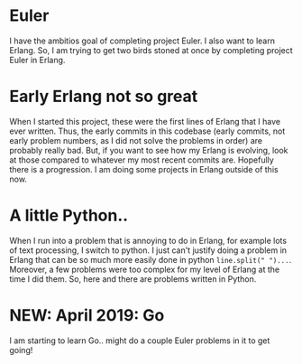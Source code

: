 # Euler
I have the ambitios goal of completing project Euler. I also want to learn Erlang. So, I am trying to get two birds stoned at once by completing project Euler in Erlang.

# Early Erlang not so great
When I started this project, these were the first lines of Erlang that I have ever written. Thus, the early commits in this codebase (early commits, not early problem numbers, as I did not solve the problems in order) are probably really bad. But, if you want to see how my Erlang is evolving, look at those compared to whatever my most recent commits are. Hopefully there is a progression. I am doing some projects in Erlang outside of this now.

# A little Python..
When I run into a problem that is annoying to do in Erlang, for example lots of text processing, I switch to python. I just can't justify doing a problem in Erlang that can be so much more easily done in python `line.split(" ")...`. Moreover, a few problems were too complex for my level of Erlang at the time I did them. So, here and there are problems written in Python.

# NEW: April 2019: Go
I am starting to learn Go.. might do a couple Euler problems in it to get going!

